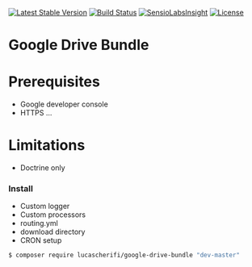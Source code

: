[![Latest Stable Version](https://poser.pugx.org/lucascherifi/google-drive-bundle/v/stable)](https://packagist.org/packages/lucascherifi/google-drive-bundle) [![Build Status](https://travis-ci.org/lucascherifi/GoogleDriveBundle.svg?branch=master)](https://travis-ci.org/lucascherifi/GoogleDriveBundle) [![SensioLabsInsight](https://insight.sensiolabs.com/projects/24691eed-0a24-4c4c-9fda-81d67cf337ce/mini.png)](https://insight.sensiolabs.com/projects/24691eed-0a24-4c4c-9fda-81d67cf337ce) [![License](https://poser.pugx.org/lucascherifi/google-drive-bundle/license)](https://packagist.org/packages/lucascherifi/google-drive-bundle)

Google Drive Bundle
===================

# Prerequisites

- Google developer console
- HTTPS
...

# Limitations

- Doctrine only

### Install

- Custom logger
- Custom processors
- routing.yml
- download directory
- CRON setup

```bash
$ composer require lucascherifi/google-drive-bundle "dev-master"
```
